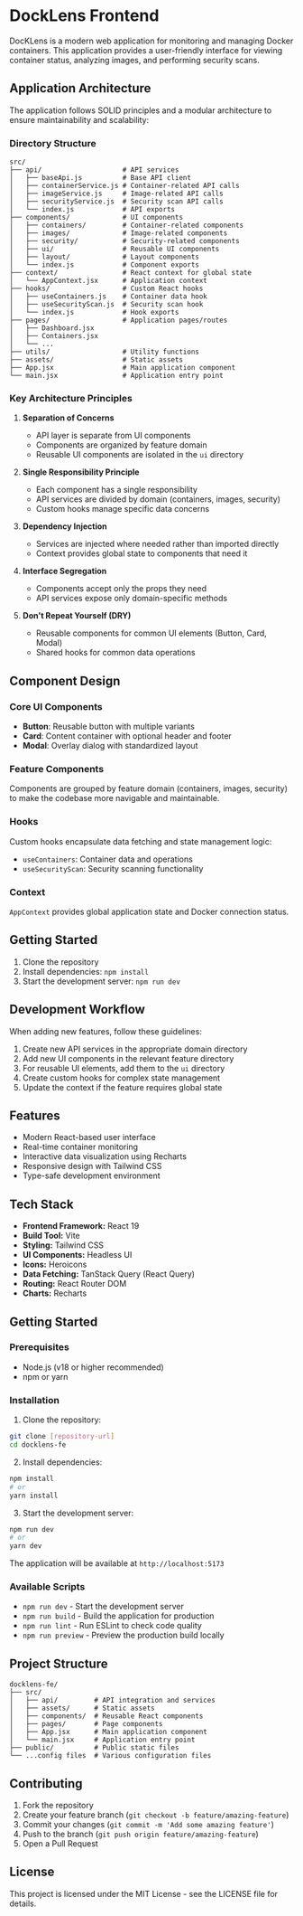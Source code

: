 # DockLens Frontend

DocKLens is a modern web application for monitoring and managing Docker containers. This application provides a user-friendly interface for viewing container status, analyzing images, and performing security scans.

## Application Architecture

The application follows SOLID principles and a modular architecture to ensure maintainability and scalability:

### Directory Structure

```
src/
├── api/                    # API services
│   ├── baseApi.js          # Base API client
│   ├── containerService.js # Container-related API calls
│   ├── imageService.js     # Image-related API calls
│   ├── securityService.js  # Security scan API calls
│   └── index.js            # API exports
├── components/             # UI components
│   ├── containers/         # Container-related components
│   ├── images/             # Image-related components
│   ├── security/           # Security-related components
│   ├── ui/                 # Reusable UI components
│   ├── layout/             # Layout components
│   └── index.js            # Component exports
├── context/                # React context for global state
│   └── AppContext.jsx      # Application context
├── hooks/                  # Custom React hooks
│   ├── useContainers.js    # Container data hook
│   ├── useSecurityScan.js  # Security scan hook
│   └── index.js            # Hook exports
├── pages/                  # Application pages/routes
│   ├── Dashboard.jsx
│   ├── Containers.jsx
│   └── ...
├── utils/                  # Utility functions
├── assets/                 # Static assets
├── App.jsx                 # Main application component
└── main.jsx                # Application entry point
```

### Key Architecture Principles

1. **Separation of Concerns**
   - API layer is separate from UI components
   - Components are organized by feature domain
   - Reusable UI components are isolated in the `ui` directory

2. **Single Responsibility Principle**
   - Each component has a single responsibility
   - API services are divided by domain (containers, images, security)
   - Custom hooks manage specific data concerns

3. **Dependency Injection**
   - Services are injected where needed rather than imported directly
   - Context provides global state to components that need it

4. **Interface Segregation**
   - Components accept only the props they need
   - API services expose only domain-specific methods

5. **Don't Repeat Yourself (DRY)**
   - Reusable components for common UI elements (Button, Card, Modal)
   - Shared hooks for common data operations

## Component Design

### Core UI Components

- **Button**: Reusable button with multiple variants
- **Card**: Content container with optional header and footer
- **Modal**: Overlay dialog with standardized layout

### Feature Components

Components are grouped by feature domain (containers, images, security) to make the codebase more navigable and maintainable.

### Hooks

Custom hooks encapsulate data fetching and state management logic:
- `useContainers`: Container data and operations
- `useSecurityScan`: Security scanning functionality

### Context

`AppContext` provides global application state and Docker connection status.

## Getting Started

1. Clone the repository
2. Install dependencies: `npm install`
3. Start the development server: `npm run dev`

## Development Workflow

When adding new features, follow these guidelines:

1. Create new API services in the appropriate domain directory
2. Add new UI components in the relevant feature directory
3. For reusable UI elements, add them to the `ui` directory
4. Create custom hooks for complex state management
5. Update the context if the feature requires global state

## Features

- Modern React-based user interface
- Real-time container monitoring
- Interactive data visualization using Recharts
- Responsive design with Tailwind CSS
- Type-safe development environment

## Tech Stack

- **Frontend Framework:** React 19
- **Build Tool:** Vite
- **Styling:** Tailwind CSS
- **UI Components:** Headless UI
- **Icons:** Heroicons
- **Data Fetching:** TanStack Query (React Query)
- **Routing:** React Router DOM
- **Charts:** Recharts

## Getting Started

### Prerequisites

- Node.js (v18 or higher recommended)
- npm or yarn

### Installation

1. Clone the repository:
```bash
git clone [repository-url]
cd docklens-fe
```

2. Install dependencies:
```bash
npm install
# or
yarn install
```

3. Start the development server:
```bash
npm run dev
# or
yarn dev
```

The application will be available at `http://localhost:5173`

### Available Scripts

- `npm run dev` - Start the development server
- `npm run build` - Build the application for production
- `npm run lint` - Run ESLint to check code quality
- `npm run preview` - Preview the production build locally

## Project Structure

```
docklens-fe/
├── src/
│   ├── api/         # API integration and services
│   ├── assets/      # Static assets
│   ├── components/  # Reusable React components
│   ├── pages/       # Page components
│   ├── App.jsx      # Main application component
│   └── main.jsx     # Application entry point
├── public/          # Public static files
└── ...config files  # Various configuration files
```

## Contributing

1. Fork the repository
2. Create your feature branch (`git checkout -b feature/amazing-feature`)
3. Commit your changes (`git commit -m 'Add some amazing feature'`)
4. Push to the branch (`git push origin feature/amazing-feature`)
5. Open a Pull Request

## License

This project is licensed under the MIT License - see the LICENSE file for details.
